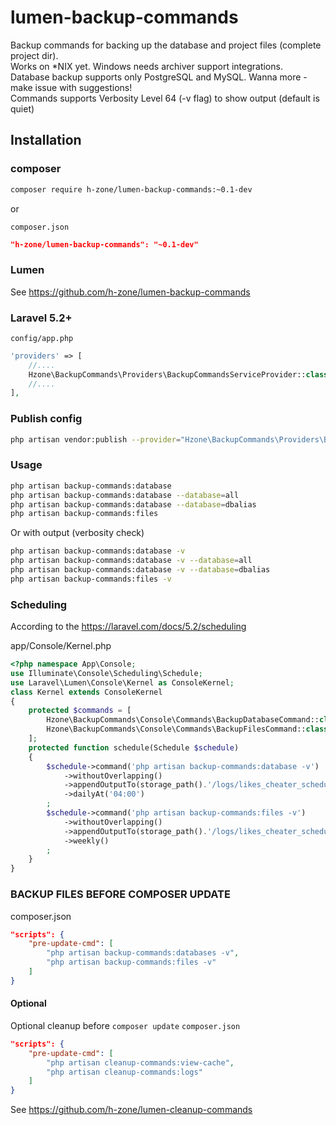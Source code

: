 # lumen-backup-commands
Backup commands for backing up the database and project files (complete project dir).<br>
Works on \*NIX yet. Windows needs archiver support integrations.<br>
Database backup supports only PostgreSQL and MySQL. Wanna more - make issue with suggestions!<br>
Commands supports Verbosity Level 64 (-v flag) to show output (default is quiet)

## Installation

### composer

```bash
composer require h-zone/lumen-backup-commands:~0.1-dev
```

or

`composer.json`
```json
"h-zone/lumen-backup-commands": "~0.1-dev"
```

### Lumen
See https://github.com/h-zone/lumen-backup-commands

### Laravel 5.2+
`config/app.php`
```php
'providers' => [
    //....
    Hzone\BackupCommands\Providers\BackupCommandsServiceProvider::class,
    //....
],
```

### Publish config
```sh
php artisan vendor:publish --provider="Hzone\BackupCommands\Providers\BackupCommandsServiceProvider" --tag="config"
```

### Usage
```sh
php artisan backup-commands:database
php artisan backup-commands:database --database=all
php artisan backup-commands:database --database=dbalias
php artisan backup-commands:files
```
Or with output (verbosity check)
```sh
php artisan backup-commands:database -v
php artisan backup-commands:database -v --database=all
php artisan backup-commands:database -v --database=dbalias
php artisan backup-commands:files -v
```

### Scheduling
According to the https://laravel.com/docs/5.2/scheduling

app/Console/Kernel.php
```php
<?php namespace App\Console;
use Illuminate\Console\Scheduling\Schedule;
use Laravel\Lumen\Console\Kernel as ConsoleKernel;
class Kernel extends ConsoleKernel
{
	protected $commands = [
		Hzone\BackupCommands\Console\Commands\BackupDatabaseCommand::class,
		Hzone\BackupCommands\Console\Commands\BackupFilesCommand::class,
	];
	protected function schedule(Schedule $schedule)
	{
		$schedule->command('php artisan backup-commands:database -v')
			->withoutOverlapping()
			->appendOutputTo(storage_path().'/logs/likes_cheater_scheduler_5_'.$mon.'.log')
			->dailyAt('04:00')
		;
		$schedule->command('php artisan backup-commands:files -v')
			->withoutOverlapping()
			->appendOutputTo(storage_path().'/logs/likes_cheater_scheduler_20_'.$mon.'.log')
			->weekly()
		;
	}
}

```

### BACKUP FILES BEFORE COMPOSER UPDATE
composer.json
```json
"scripts": {
    "pre-update-cmd": [
        "php artisan backup-commands:databases -v",
        "php artisan backup-commands:files -v"
    ]
}
```

#### Optional
Optional cleanup before `composer update`
`composer.json`
```json
"scripts": {
    "pre-update-cmd": [
        "php artisan cleanup-commands:view-cache",
        "php artisan cleanup-commands:logs"
    ]
}
```
See https://github.com/h-zone/lumen-cleanup-commands

